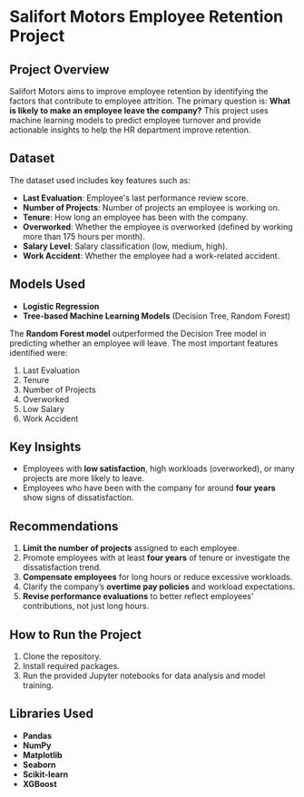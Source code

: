 # Salifort Motors Employee Retention Project

## Project Overview
Salifort Motors aims to improve employee retention by identifying the factors that contribute to employee attrition. The primary question is: **What is likely to make an employee leave the company?** This project uses machine learning models to predict employee turnover and provide actionable insights to help the HR department improve retention.

## Dataset
The dataset used includes key features such as:
- **Last Evaluation**: Employee's last performance review score.
- **Number of Projects**: Number of projects an employee is working on.
- **Tenure**: How long an employee has been with the company.
- **Overworked**: Whether the employee is overworked (defined by working more than 175 hours per month).
- **Salary Level**: Salary classification (low, medium, high).
- **Work Accident**: Whether the employee had a work-related accident.

## Models Used
- **Logistic Regression**
- **Tree-based Machine Learning Models** (Decision Tree, Random Forest)

The **Random Forest model** outperformed the Decision Tree model in predicting whether an employee will leave. The most important features identified were:
1. Last Evaluation
2. Tenure
3. Number of Projects
4. Overworked
5. Low Salary
6. Work Accident

## Key Insights
- Employees with **low satisfaction**, high workloads (overworked), or many projects are more likely to leave.
- Employees who have been with the company for around **four years** show signs of dissatisfaction.

## Recommendations
1. **Limit the number of projects** assigned to each employee.
2. Promote employees with at least **four years** of tenure or investigate the dissatisfaction trend.
3. **Compensate employees** for long hours or reduce excessive workloads.
4. Clarify the company’s **overtime pay policies** and workload expectations.
5. **Revise performance evaluations** to better reflect employees' contributions, not just long hours.

## How to Run the Project
1. Clone the repository.
2. Install required packages.
3. Run the provided Jupyter notebooks for data analysis and model training.

## Libraries Used
- **Pandas**
- **NumPy**
- **Matplotlib**
- **Seaborn**
- **Scikit-learn**
- **XGBoost**
